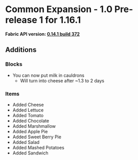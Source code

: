 # Common Expansion - 1.0 Pre-release 1 for 1.16.1
**Fabric API version: [0.14.1 build 372](https://www.curseforge.com/minecraft/mc-mods/fabric-api/files/2993273)**

## **Additions**
### **Blocks**
+ You can now put milk in cauldrons
  + Will turn into cheese after \~1.3 to 2 days

### **Items**
+ Added Cheese
+ Added Lettuce
+ Added Tomato
+ Added Chocolate
+ Added Marshmallow
+ Added Apple Pie
+ Added Sweet Berry Pie
+ Added Salad
+ Added Mashed Potatoes
+ Added Sandwich